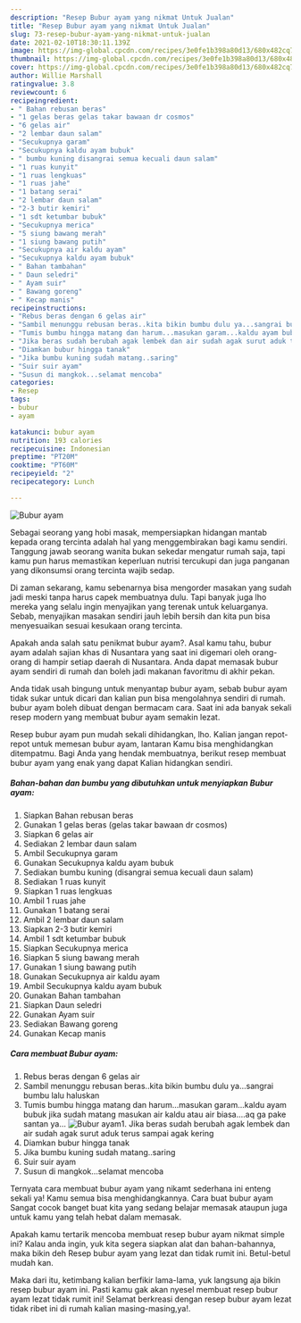```yaml
---
description: "Resep Bubur ayam yang nikmat Untuk Jualan"
title: "Resep Bubur ayam yang nikmat Untuk Jualan"
slug: 73-resep-bubur-ayam-yang-nikmat-untuk-jualan
date: 2021-02-10T18:30:11.139Z
image: https://img-global.cpcdn.com/recipes/3e0fe1b398a80d13/680x482cq70/bubur-ayam-foto-resep-utama.jpg
thumbnail: https://img-global.cpcdn.com/recipes/3e0fe1b398a80d13/680x482cq70/bubur-ayam-foto-resep-utama.jpg
cover: https://img-global.cpcdn.com/recipes/3e0fe1b398a80d13/680x482cq70/bubur-ayam-foto-resep-utama.jpg
author: Willie Marshall
ratingvalue: 3.8
reviewcount: 6
recipeingredient:
- " Bahan rebusan beras"
- "1 gelas beras gelas takar bawaan dr cosmos"
- "6 gelas air"
- "2 lembar daun salam"
- "Secukupnya garam"
- "Secukupnya kaldu ayam bubuk"
- " bumbu kuning disangrai semua kecuali daun salam"
- "1 ruas kunyit"
- "1 ruas lengkuas"
- "1 ruas jahe"
- "1 batang serai"
- "2 lembar daun salam"
- "2-3 butir kemiri"
- "1 sdt ketumbar bubuk"
- "Secukupnya merica"
- "5 siung bawang merah"
- "1 siung bawang putih"
- "Secukupnya air kaldu ayam"
- "Secukupnya kaldu ayam bubuk"
- " Bahan tambahan"
- " Daun seledri"
- " Ayam suir"
- " Bawang goreng"
- " Kecap manis"
recipeinstructions:
- "Rebus beras dengan 6 gelas air"
- "Sambil menunggu rebusan beras..kita bikin bumbu dulu ya...sangrai bumbu lalu haluskan"
- "Tumis bumbu hingga matang dan harum...masukan garam...kaldu ayam bubuk jika sudah matang masukan air kaldu atau air biasa....aq ga pake santan ya..."
- "Jika beras sudah berubah agak lembek dan air sudah agak surut aduk terus sampai agak kering"
- "Diamkan bubur hingga tanak"
- "Jika bumbu kuning sudah matang..saring"
- "Suir suir ayam"
- "Susun di mangkok...selamat mencoba"
categories:
- Resep
tags:
- bubur
- ayam

katakunci: bubur ayam 
nutrition: 193 calories
recipecuisine: Indonesian
preptime: "PT20M"
cooktime: "PT60M"
recipeyield: "2"
recipecategory: Lunch

---
```



![Bubur ayam](https://img-global.cpcdn.com/recipes/3e0fe1b398a80d13/680x482cq70/bubur-ayam-foto-resep-utama.jpg)

Sebagai seorang yang hobi masak, mempersiapkan hidangan mantab kepada orang tercinta adalah hal yang menggembirakan bagi kamu sendiri. Tanggung jawab seorang  wanita bukan sekedar mengatur rumah saja, tapi kamu pun harus memastikan keperluan nutrisi tercukupi dan juga panganan yang dikonsumsi orang tercinta wajib sedap.

Di zaman  sekarang, kamu sebenarnya bisa mengorder masakan yang sudah jadi meski tanpa harus capek membuatnya dulu. Tapi banyak juga lho mereka yang selalu ingin menyajikan yang terenak untuk keluarganya. Sebab, menyajikan masakan sendiri jauh lebih bersih dan kita pun bisa menyesuaikan sesuai kesukaan orang tercinta. 



Apakah anda salah satu penikmat bubur ayam?. Asal kamu tahu, bubur ayam adalah sajian khas di Nusantara yang saat ini digemari oleh orang-orang di hampir setiap daerah di Nusantara. Anda dapat memasak bubur ayam sendiri di rumah dan boleh jadi makanan favoritmu di akhir pekan.

Anda tidak usah bingung untuk menyantap bubur ayam, sebab bubur ayam tidak sukar untuk dicari dan kalian pun bisa mengolahnya sendiri di rumah. bubur ayam boleh dibuat dengan bermacam cara. Saat ini ada banyak sekali resep modern yang membuat bubur ayam semakin lezat.

Resep bubur ayam pun mudah sekali dihidangkan, lho. Kalian jangan repot-repot untuk memesan bubur ayam, lantaran Kamu bisa menghidangkan ditempatmu. Bagi Anda yang hendak membuatnya, berikut resep membuat bubur ayam yang enak yang dapat Kalian hidangkan sendiri.

<!--inarticleads1-->

##### Bahan-bahan dan bumbu yang dibutuhkan untuk menyiapkan Bubur ayam:

1. Siapkan  Bahan rebusan beras
1. Gunakan 1 gelas beras (gelas takar bawaan dr cosmos)
1. Siapkan 6 gelas air
1. Sediakan 2 lembar daun salam
1. Ambil Secukupnya garam
1. Gunakan Secukupnya kaldu ayam bubuk
1. Sediakan  bumbu kuning (disangrai semua kecuali daun salam)
1. Sediakan 1 ruas kunyit
1. Siapkan 1 ruas lengkuas
1. Ambil 1 ruas jahe
1. Gunakan 1 batang serai
1. Ambil 2 lembar daun salam
1. Siapkan 2-3 butir kemiri
1. Ambil 1 sdt ketumbar bubuk
1. Siapkan Secukupnya merica
1. Siapkan 5 siung bawang merah
1. Gunakan 1 siung bawang putih
1. Gunakan Secukupnya air kaldu ayam
1. Ambil Secukupnya kaldu ayam bubuk
1. Gunakan  Bahan tambahan
1. Siapkan  Daun seledri
1. Gunakan  Ayam suir
1. Sediakan  Bawang goreng
1. Gunakan  Kecap manis




<!--inarticleads2-->

##### Cara membuat Bubur ayam:

1. Rebus beras dengan 6 gelas air
1. Sambil menunggu rebusan beras..kita bikin bumbu dulu ya...sangrai bumbu lalu haluskan
1. Tumis bumbu hingga matang dan harum...masukan garam...kaldu ayam bubuk jika sudah matang masukan air kaldu atau air biasa....aq ga pake santan ya...
<img src="//assets-global.cpcdn.com/assets/icons/button_play-2c75c40dde080a61004c1f40b05d8f140eaff45d7e9e6481dc71c63d2e7c4909.png" alt="Bubur ayam">1. Jika beras sudah berubah agak lembek dan air sudah agak surut aduk terus sampai agak kering
1. Diamkan bubur hingga tanak
1. Jika bumbu kuning sudah matang..saring
1. Suir suir ayam
1. Susun di mangkok...selamat mencoba




Ternyata cara membuat bubur ayam yang nikamt sederhana ini enteng sekali ya! Kamu semua bisa menghidangkannya. Cara buat bubur ayam Sangat cocok banget buat kita yang sedang belajar memasak ataupun juga untuk kamu yang telah hebat dalam memasak.

Apakah kamu tertarik mencoba membuat resep bubur ayam nikmat simple ini? Kalau anda ingin, yuk kita segera siapkan alat dan bahan-bahannya, maka bikin deh Resep bubur ayam yang lezat dan tidak rumit ini. Betul-betul mudah kan. 

Maka dari itu, ketimbang kalian berfikir lama-lama, yuk langsung aja bikin resep bubur ayam ini. Pasti kamu gak akan nyesel membuat resep bubur ayam lezat tidak rumit ini! Selamat berkreasi dengan resep bubur ayam lezat tidak ribet ini di rumah kalian masing-masing,ya!.

